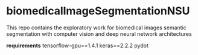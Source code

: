 # biomedicalImageSegmentationNSU

This repo contains the exploratory work for biomedical images semantic segmentation with computer vision and deep neural network architectures

**requirements**
tensorflow-gpu==1.4.1
keras==2.2.2
pydot
